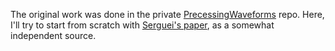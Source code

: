 The original work was done in the private
[PrecessingWaveforms](https://github.com/moble/PrecessingWaveforms) repo.  Here,
I'll try to start from scratch with [Serguei's
paper](https://arxiv.org/abs/1502.01747), as a somewhat independent source.
